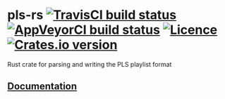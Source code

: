 # pls-rs [![TravisCI build status](https://travis-ci.org/nabijaczleweli/pls-rs.svg?branch=master)](https://travis-ci.org/nabijaczleweli/pls-rs) [![AppVeyorCI build status](https://ci.appveyor.com/api/projects/status/mx14ncr9h9mlivu6/branch/master?svg=true)](https://ci.appveyor.com/project/nabijaczleweli/pls-rs/branch/master) [![Licence](https://img.shields.io/badge/license-MIT-blue.svg?style=flat)](LICENSE) [![Crates.io version](https://meritbadge.herokuapp.com/pls)](https://crates.io/crates/pls)
Rust crate for parsing and writing the PLS playlist format

## [Documentation](https://cdn.rawgit.com/nabijaczleweli/pls-rs/doc/pls/index.html)
